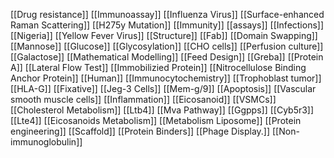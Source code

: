 [[Drug resistance]]
[[Immunoassay]]
[[Influenza Virus]]
[[Surface-enhanced Raman Scattering]]
[[H275y Mutation]]
[[Immunity]]
[[assays]]
[[Infections]]
[[Nigeria]]
[[Yellow Fever Virus]]
[[Structure]]
[[Fab]]
[[Domain Swapping]]
[[Mannose]]
[[Glucose]]
[[Glycosylation]]
[[CHO cells]]
[[Perfusion culture]]
[[Galactose]]
[[Mathematical Modelling]]
[[Feed Design]]
[[Greba]]
[[Protein A]]
[[Lateral Flow Test]]
[[Immobilizied Protein]]
[[Nitrocellulose Binding Anchor Protein]]
[[Human]]
[[Immunocytochemistry]]
[[Trophoblast tumor]]
[[HLA-G]]
[[Fixative]]
[[Jeg-3 Cells]]
[[Mem-g/9]]
[[Apoptosis]]
[[Vascular smooth muscle cells]]
[[Inflammation]]
[[Eicosanoid]]
[[VSMCs]]
[[Cholesterol Metabolism]]
[[Ltb4]]
[[Mva Pathway]]
[[Ggpps]]
[[Cyb5r3]]
[[Lte4]]
[[Eicosanoids Metabolism]]
[[Metabolism Liposome]]
[[Protein engineering]]
[[Scaffold]]
[[Protein Binders]]
[[Phage Display.]]
[[Non-immunoglobulin]]
